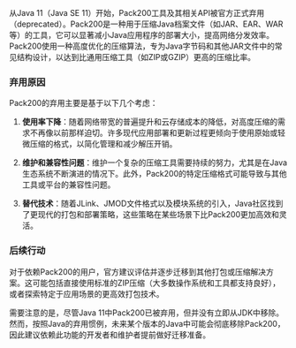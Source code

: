 从Java 11（Java SE 11）开始，Pack200工具及其相关API被官方正式弃用（deprecated）。Pack200是一种用于压缩Java档案文件（如JAR、EAR、WAR等）的工具，它可以显著减小Java应用程序的部署大小，提高网络分发效率。Pack200使用一种高度优化的压缩算法，专为Java字节码和其他JAR文件中的常见结构设计，以达到比通用压缩工具（如ZIP或GZIP）更高的压缩比率。

### 弃用原因

Pack200的弃用主要是基于以下几个考虑：

1. **使用率下降**：随着网络带宽的普遍提升和云存储成本的降低，对高度压缩的需求不再像以前那样迫切。许多现代应用部署和更新过程更倾向于使用原始或轻微压缩的格式，以简化管理和减少解压开销。
    
2. **维护和兼容性问题**：维护一个复杂的压缩工具需要持续的努力，尤其是在Java生态系统不断演进的情况下。此外，Pack200的特定压缩格式可能导致与其他工具或平台的兼容性问题。
    
3. **替代技术**：随着JLink、JMOD文件格式以及模块系统的引入，Java社区找到了更现代的打包和部署策略，这些策略在某些场景下比Pack200更加高效和灵活。
    

### 后续行动

对于依赖Pack200的用户，官方建议评估并逐步迁移到其他打包或压缩解决方案。这可能包括直接使用标准的ZIP压缩（大多数操作系统和工具都支持良好），或者探索特定于应用场景的更高效打包技术。

需要注意的是，尽管Java 11中Pack200已被弃用，但并没有立即从JDK中移除。然而，按照Java的弃用惯例，未来某个版本的Java中可能会彻底移除Pack200，因此建议依赖此功能的开发者和维护者提前做好迁移准备。